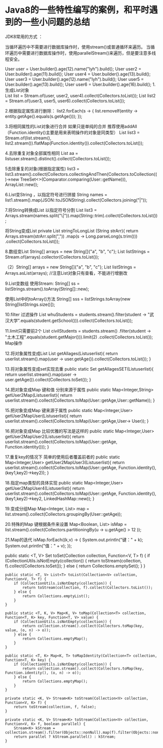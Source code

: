 # Java8的一些特性编写的案例，和平时遇到的一些小问题的总结



JDK8常用的方式   ：

当循环遍历中不需要进行数据库操作时，使用stream()或普通循环来遍历。
当循环遍历中需要进行数据库操作时，使用parallelStream()来遍历，但是要注意多线程安全。

User user = User.builder().age(12).name("lyh").build();
        User user2 = User.builder().age(11).build();
        User user4 = User.builder().age(13).build();
        User user3 = User.builder().age(12).name("lyh").build();
        User user5 = User.builder().age(13).build();
        User user6 = User.builder().age(16).build();
1.生成List对象   
List<User> list = Stream.of(user, user2, user4).collect(Collectors.toList());
List<User> list2 = Stream.of(user3, user5, user6).collect(Collectors.toList());

2.根据指定属性进行删除：
 list2.forEach(s -> { list.removeIf(entity -> entity.getAge().equals(s.getAge())); });
 
 
3.将相同属性的List对象进行合并  如果只是单纯的合并 推荐使用addAll   （Function.identity()主要是用来表明操作的对象是同类型）
 List<User> list3 = Stream.of(list.stream(), list2.stream()).flatMap(Function.identity()).collect(Collectors.toList());

4.去除重复对象全部属性相同
List<User> aa = listuser.stream().distinct().collect(Collectors.toList());

5去除重复的对象(根据指定属性)
list3 = list3.stream().collect(Collectors.collectingAndThen(Collectors.toCollection(()->new TreeSet<>(Comparator.comparing(User::getName))), ArrayList::new));

6.List<Object>变String ，以指定符号进行拼接
 String names = list1.stream().map(JSON::toJSONString).collect(Collectors.joining("|"));
 
7.将String转换成List<String> 以指定符号分割
List<String> list3 = Arrays.stream(names.split("\\|")).map(String::trim).collect(Collectors.toList());

将String变成List<Long>
private List<Long> stringToLongList (String strArr){
        return Arrays.stream(strArr.split(","))
                .map(s -> Long.parseLong(s.trim()))
                .collect(Collectors.toList());

8.数组变List
String[] arrays = new String[]{"a", "b", "c"};
List<String> listStrings = Stream.of(arrays).collector(Collectors.toList());

（2）String[] arrays = new String[]{"a", "b", "c"};
     List<String> listStrings = Arrays.asList(arrays); //注意List对象只有查看，不能进行增删改

9.List变数组
使用Stream:
String[] ss = listStrings.stream().toArray(String[]::new);
 
使用List中的toArray()方法
String[] sss = listStrings.toArray(new String[listStrings.size()]);

10.filter 过滤操作
List<Student> whuStudents = students.stream().filter(student -> "武汉大学".equals(student.getSchool())).collect(Collectors.toList());

11.limit只需要前2个
List<Student> civilStudents = students.stream()
                                    .filter(student -> "土木工程".equals(student.getMajor())).limit(2)
                                    .collect(Collectors.toList());
Map操作  
                                
12.将对象属性变成List
List<Integer> getAllages(List<User>userlist){
        return  userlist.stream().map(user -> user.getAge()).collect(Collectors.toList());
    }
    
13.将对象属性变成set实现去重
public static Set<Integer> getAllagesSET(List<User>userlist){
        return  userlist.stream().map(user -> user.getAge()).collect(Collectors.toSet());
    }
    
14.把对象变成Map  键和值 分别来源于属性 
    public static Map<Integer,String> getUser2Map(List<User>userlist){
        return userlist.stream().collect(Collectors.toMap(User::getAge,User::getName));
    }
    
15.把对象变成Map  键来源于属性
    public static Map<Integer,User> getUser2MapUser(List<User>userlist){
    return userlist.stream().collect(Collectors.toMap(User::getAge,User-> User));
    }
    
16.把对象变成Map   比较优雅的写法是这样的
    public static Map<Integer,User> getUser2MapUser2(List<User>userlist){
        return userlist.stream().collect(Collectors.toMap(User::getAge, Function.identity()));
    }
    
17.重复key的情况下 简单的使用后者覆盖前者的
    public static Map<Integer,User> getUser2MapUser3(List<User>userlist){
        return userlist.stream().collect(Collectors.toMap(User::getAge, Function.identity(),(key1,key2)->key2));
    }
  
18.指定map类型的具体实现
    public static Map<Integer,User> getUser2MapUser4(List<User>userlist){
        return userlist.stream().collect(Collectors.toMap(User::getAge, Function.identity(),(key1,key2)->key2, LinkedHashMap::new));
    }
    
19.变成分组Map
Map<Integer, List<User>> map = list.stream().collect(Collectors.groupingBy(User::getAge));

20.特殊的Map  键根据条件来设置
Map<Boolean, List<User>> isMap = list.stream().collect(Collectors.partitioningBy(u -> u.getAge() > 12 ));

21.Map的迭代
isMap.forEach((k,v) -> {
            System.out.println("键：" + k);
            System.out.println("值：" + v);
        });




 public static <T, V> Set<T> toSet(Collection<V> collection, Function<V, T> f) {
        if (CollectionUtils.isNotEmpty(collection)) {
            return toStream(collection, f).collect(Collectors.toSet());
        } else {
            return Collections.emptySet();
        }
    }

    public static <T, V> List<T> toList(Collection<V> collection, Function<V, T> f) {
        if (CollectionUtils.isNotEmpty(collection)) {
            return toStream(collection, f).collect(Collectors.toList());
        } else {
            return Collections.emptyList();
        }
    }

    public static <T, K, V> Map<K, V> toMap(Collection<T> collection, Function<T, K> key, Function<T, V> value) {
        if (CollectionUtils.isNotEmpty(collection)) {
            return collection.stream().collect(Collectors.toMap(key, value, (o, n) -> o));
        } else {
            return Collections.emptyMap();
        }
    }

    public static <T, K> Map<K, T> toMapIdentity(Collection<T> collection, Function<T, K> key) {
        if (CollectionUtils.isNotEmpty(collection)) {
            return collection.stream().collect(Collectors.toMap(key, Function.identity(), (o, n) -> o));
        } else {
            return Collections.emptyMap();
        }
    }

    private static <K, V> Stream<K> toStream(Collection<V> collection, Function<V, K> f) {
        return toStream(collection, f, false);
    }

    private static <K, V> Stream<K> toStream(Collection<V> collection, Function<V, K> f, boolean parallel) {
        Stream<K> kStream = collection.stream().filter(Objects::nonNull).map(f).filter(Objects::nonNull);
        return parallel ? kStream.parallel() : kStream;
    }
